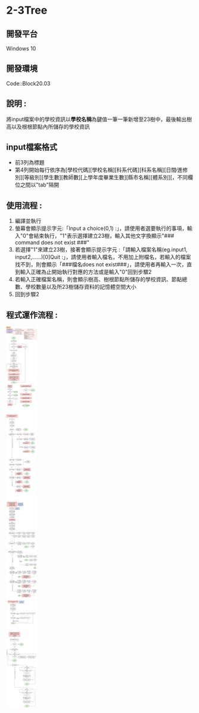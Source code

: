 # 2-3Tree

## 開發平台
Windows 10

## 開發環境
Code::Block20.03

## 說明 : 
將input檔案中的學校資訊以**學校名稱**為鍵值一筆一筆新增至23樹中，最後輸出樹高以及根根節點內所儲存的學校資訊

## input檔案格式
- 前3列為標題  
- 第4列開始每行依序為[學校代碼][學校名稱][科系代碼][科系名稱][日間∕進修別][等級別][學生數][教師數][上學年度畢業生數][縣市名稱][體系別][，不同欄位之間以"tab"隔開  

## 使用流程 :
1. 編譯並執行
2. 螢幕會顯示提示字元:「Input a choice(0,1) :」，請使用者選要執行的事項，輸入"0"會結束執行，"1"表示選擇建立23樹，輸入其他文字換顯示"### command does not exist  ###"
3. 若選擇"1"來建立23樹，接著會顯示提示字元 :「請輸入檔案名稱(eg.input1, input2,......)[0]Quit :」，請使用者輸入檔名，不用加上附檔名，若輸入的檔案找不到，則會顯示「###檔名does not exist###」，請使用者再輸入一次，直到輸入正確為止開始執行對應的方法或是輸入"0"回到步驟2
4. 若輸入正確檔案名稱，則會顯示樹高、樹根節點所儲存的學校資訊、節點總數、學校數量以及所23樹儲存資料的記憶體空間大小
5. 回到步驟2

## 程式運作流程 : 
![image](https://github.com/YunTing-Lee/2-3Tree/blob/main/Picture/TwoThreeTree%20Flow%20Chart.png)